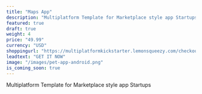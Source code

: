```yaml
---
title: "Maps App"
description: "Multiplatform Template for Marketplace style app Startups"
featured: true
draft: true
weight: 4
price: "49.99"
currency: "USD"
shoppingurl: "https://multiplatformkickstarter.lemonsqueezy.com/checkout/buy/e079be3b-613d-4f2a-a117-197f12c98586"
leadtext: "GET IT NOW"
image: "/images/pet-app-android.png"
is_coming_soon: true
---
```


Multiplatform Template for Marketplace style app Startups
